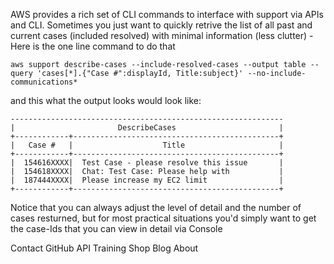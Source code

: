 AWS provides a rich set of CLI commands to interface with support via APIs and CLI. Sometimes you just want to quickly retrive the list of all past and current cases (included resolved) with minimal information (less clutter) - Here is the one line command to do that

```
aws support describe-cases --include-resolved-cases --output table --query 'cases[*].{"Case #":displayId, Title:subject}' --no-include-communications*
```


and this what the output looks would look like:

```
-------------------------------------------------------------
|                       DescribeCases                       |
+------------+----------------------------------------------+
|   Case #   |                    Title                     |
+------------+----------------------------------------------+
|  154616XXXX|  Test Case - please resolve this issue       |
|  154618XXXX|  Chat: Test Case: Please help with           |
|  187444XXXX|  Please increase my EC2 limit                |
+------------+----------------------------------------------+
```

Notice that you can always adjust the level of detail and the number of cases resturned, but for most practical situations you'd simply want to get the case-Ids that you can view in detail via Console

Contact GitHub API Training Shop Blog About
